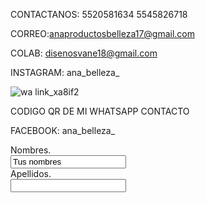 CONTACTANOS:
5520581634
5545826718


CORREO:anaproductosbelleza17@gmail.com


COLAB: disenosvane18@gmail.com

INSTAGRAM: ana_belleza_

![wa link_xa8if2](https://user-images.githubusercontent.com/100052822/158484680-01dd80f9-77ed-413e-a527-03d7dfa65291.png)

CODIGO QR DE MI WHATSAPP CONTACTO

FACEBOOK: ana_belleza_

<form>
  <label for="name">Nombres.</label><br>
  <input type="text" id="name "name="name" value="Tus nombres"><br>
  <label for="lname">Apellidos.</label><br>
  <input type="text" id="lname" name="lname" value"Tus Apellidos"><br>
</form>
  
